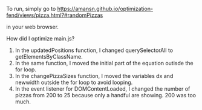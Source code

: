 To run, simply go to https://amansn.github.io/optimization-fend/views/pizza.html?#randomPizzas

in your web browser.

How did I optimize main.js?

1. In the updatedPositions function, I changed querySelectorAll to getElementsByClassName.
2. In the same function, I moved the initial part of the equation outisde the for loop.
3. In the changePizzaSizes function, I moved the variables dx and newwidth outside the for loop to avoid looping.
4. In the event listener for DOMContentLoaded, I changed the number of pizzas from 200 to 25 because only a handful are showing. 200 was too much.
